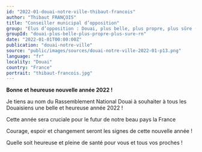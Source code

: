 ```yaml
---
id: "2022-01-douai-notre-ville-thibaut-francois"
author: "Thibaut FRANÇOIS"
title: "Conseiller municipal d’opposition"
group: "Élus d’opposition : Douai, plus belle, plus propre, plus sûre (Rassemblement National)"
groupId: "douai-plus-belle-plus-propre-plus-sure-rn"
date: "2022-01-01T00:00:00Z"
publication: "douai-notre-ville"
source: "public/images/sources/douai-notre-ville-2022-01-p13.png"
language: "fr"
locality: "Douai"
country: "France"
portrait: "thibaut-francois.jpg"
---
```


**Bonne et heureuse nouvelle année 2022 !**

Je tiens au nom du Rassemblement National Douai à souhaiter à tous les Douaisiens une belle et heureuse année 2022 !

Cette année sera cruciale pour le futur de notre beau pays la France

Courage, espoir et changement seront les signes de cette nouvelle année !

Quelle soit heureuse et pleine de santé pour vous et tous vos proches !
